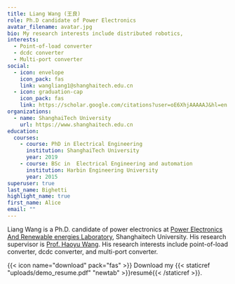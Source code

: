 ```yaml
---
title: Liang Wang (王良)
role: Ph.D candidate of Power Electronics
avatar_filename: avatar.jpg
bio: My research interests include distributed robotics,
interests:
  - Point-of-load converter
  - dcdc converter
  - Multi-port converter
social:
  - icon: envelope
    icon_pack: fas
    link: wangliang1@shanghaitech.edu.cn
  - icon: graduation-cap
    icon_pack: fas
    link: https://scholar.google.com/citations?user=oE6XhjAAAAAJ&hl=en
organizations:
  - name: ShanghaiTech University
    url: https://www.shanghaitech.edu.cn
education:
  courses:
    - course: PhD in Electrical Engineering
      institution: ShanghaiTech University
      year: 2019
    - course: BSc in  Electrical Engineering and automation
      institution: Harbin Engineering University
      year: 2015
superuser: true
last_name: Bighetti
highlight_name: true
first_name: Alice
email: ""
---
```

L﻿iang Wang is a Ph.D. candidate of power electronics at [Power Electronics And Renewable energies Laboratory](pearl.shanghaitech.edu.cn), Shanghaitech University. His research supervisor is [Prof. Haoyu Wang](https://pearl.shanghaitech.edu.cn/people.html). His research interests include point-of-load converter, dcdc converter, and multi-port converter.



{{< icon name="download" pack="fas" >}} Download my {{< staticref "uploads/demo_resume.pdf" "newtab" >}}resumé{{< /staticref >}}.